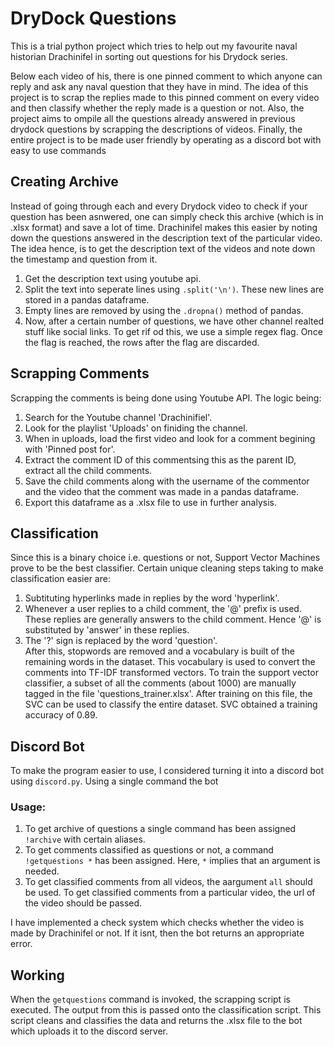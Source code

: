 # DryDock Questions
This is a trial python project which tries to help out my favourite naval historian Drachinifel in sorting out questions for his Drydock series.  

Below each video of his, there is one pinned comment to which anyone can reply and ask any naval question that they have in mind. The idea of this project is to scrap the replies made to this pinned comment on every video and then classify whether the reply made is a question or not. Also, the project aims to ompile all the questions already answered in previous drydock questions by scrapping the descriptions of videos. Finally, the entire project is to be made user friendly by operating as a discord bot with easy to use commands

## Creating Archive
Instead of going through each and every Drydock video to check if your question has been asnwered, one can simply check this archive (which is in .xlsx format) and save a lot of time. Drachinifel makes this easier by noting down the questions answered in the description text of the particular video. The idea hence, is to get the description text of the videos and note down the timestamp and question from it. 
1. Get the description text using youtube api.
2. Split the text into seperate lines using `.split('\n')`. These new lines are stored in a pandas dataframe. 
3. Empty lines are removed by using the `.dropna()` method of pandas.
4. Now, after a certain number of questions, we have other channel realted stuff like social links. To get rif od this, we use a simple regex flag. Once the flag is reached, the rows after the flag are discarded. 

## Scrapping Comments
Scrapping the comments is being done using Youtube API. The logic being:
1. Search for the Youtube channel 'Drachinifiel'.
2. Look for the playlist 'Uploads' on finiding the channel.
3. When in uploads, load the first video and look for a comment begining with 'Pinned post for'.
4. Extract the comment ID of this commentsing this as the parent ID, extract all the child comments. 
5. Save the child comments along with the username of the commentor and the video that the comment was made in a pandas dataframe.
6. Export this dataframe as a .xlsx file to use in further analysis.

## Classification
Since this is a binary choice i.e. questions or not, Support Vector Machines prove to be the best classifier. Certain unique cleaning steps taking to make classification easier are:  
1. Subtituting hyperlinks made in replies by the word 'hyperlink'.  
2. Whenever a user replies to a child comment, the '@' prefix is used. These replies are generally answers to the child comment. Hence '@' is substituted by 'answer' in these replies.  
3. The '?' sign is replaced by the word 'question'.  
After this, stopwords are removed and a vocabulary is built of the remaining words in the dataset. This vocabulary is used to convert the comments into TF-IDF transformed vectors. To train the support vector classifier, a subset of all the comments (about 1000) are manually tagged in the file 'questions_trainer.xlsx'. After training on this file, the SVC can be used to classify the entire dataset. SVC obtained a training accuracy of 0.89.

## Discord Bot
To make the program easier to use, I considered turning it into a discord bot using `discord.py`. Using a single command the bot
### Usage: 
1. To get archive of questions a single command has been assigned `!archive` with certain aliases. 
2. To get comments classified as questions or not, a command `!getquestions *` has been assigned. Here, `*` implies that an argument is needed. 
3. To get classified comments from all videos, the aargument `all` should be used. To get classified comments from a particular video, the url of the video should be passed.

I have implemented a check system which checks whether the video is made by Drachinifel or not. If it isnt, then the bot returns an appropriate error. 
## Working
When the `getquestions` command is invoked, the scrapping script is executed. The output from this is passed onto the classification script. This script cleans and classifies the data and returns the .xlsx file to the bot which uploads it to the discord server.  
